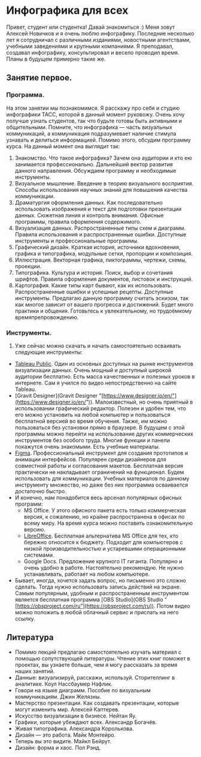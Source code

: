 # Инфографика для всех
Привет, студент или студентка!
Давай знакомиться :) Меня зовут Алексей Новичков и я очень люблю инфографику. Последние несколько лет я сотрудничал с различными изданиями, новостными агентствами, учебными заведениями и крупными компаниями. Я преподавал, создавал инфографику, консультировал и весело проводил время. Планы в будущем примерно такие же.
## Занятие первое.
### Программа.
На этом занятии мы познакомимся. Я расскажу про себя и студию инфографики ТАСС, которой в данный момент руковожу. Очень хочу получше узнать студентов, так что будьте готовы быть активными и общительными. Помните, что инфографика — часть визуальных коммуникаций, а коммуникация подразумевает наличие стимула узнавать и делиться информацией. Помимо этого, обсудим программу курса. На данный момент она выглядит так:
1. Знакомство. Что такое инфографика? Зачем она аудитории и кто ею занимается профессионально. Дальнейший вектор развития данного направления. Обсуждаем программу и необходимые инструменты.
2. Визуальное мышление. Введение в теорию визуального восприятия. Способы использования научных знаний для повышения качества коммуникации.
3. Драматургия оформления данных. Как последовательно использовать изображения и текст для подготовки презентации данных. Сюжетная линия и контроль внимания. Офисные программы, правила оформления содержимого.
4. Визуализация данных. Распространенные типы схем и диаграмм. Правила использования и распространенные ошибки. Доступные инструменты и профессиональные программы.
5. Графический дизайн. Краткая история, источники вдохновения, графика и типографика, модульные сетки, пропорции и композиция.
6. Иллюстрация. Векторная графика, пиктограммы, чертежи, схемы, проекции.
7. Типографика. Культура и история. Поиск, выбор и сочетания шрифтов. Правила оформления документов, листовок и инструкций.
8. Картография. Какие типы карт бывают, как их использовать. Распространенные ошибки и успешные рецепты. Доступные инструменты.
Предлагаю данную программу считать эскизом, так как многое зависит от вашего прогресса и достижений. Будет много практики и общения. Готовьтесь к увлекательному, но трудоёмкому времяпрепровождению.
### Инструменты.
1. Уже сейчас можно скачать и начать самостоятельно осваивать следующие инструменты:
* [Tableau Public](https://public.tableau.com/s/ "Tableau Public"). Один из основных доступных на рынке инструментов визуализации данных. Очень мощный и доступный широкой аудитории бесплатно. Есть масса качественных и полезных уроков в интернете. Сам я учился по видео непостредственно на сайте Tableau.
* [Gravit Designer](Gravit Designer "[https://www.designer.io/en/"](https://www.designer.io/en/")). Малоизвестный, но очень приятный в использовании графический редактор. Полезен и удобен тем, что его можно установить на любой компьютер и пользоваться бесплатной версией во время обучения. Также, им можно пользоваться без установки прямо в браузере. В будущем с этой программы можно перейти на использование других коммерческих инструментов без особого труда. Многие функции и панели покажутся очень знакомыми. Есть учебные материалы.
* [Figma](Figma "https://www.figma.com/"). Профессиональный инструмент для создания прототипов и анимации интерфейсов. Популярен среди дизайнеров для совместной работы и согласования макетов. Бесплатная версия практически не накладывает ограничений на функционал. Будем использовать для коммуникации. Учебных материалов по данному инструменту множество, но даже без них программа осваивается достаточно быстро.
* И конечно, нам понадобится весь арсенал популярных офисных программ:
	* MS Office. У этого офисного пакета есть только коммерческая версия, к сожалению, но крайне распространена в офисах по всему миру. На время курса можно поставить ознакомительную версию.
	* [LibreOffice](LibreOffice "https://www.libreoffice.org/discover/libreoffice/"). Бесплатная альтернатива MS Office для тех, кто бережно относится к бюджету. Подходит для компьютеров с низкой производительностью и устаревшими операционными системами.
	* Google Docs. Предложение крупного IT гиганта. Популярно и очень удобно в работе. Настоятельно рекомендую. Не нужно устанавливать, работает на любом компьютере.
* Бывает, иногда, хочется задать вопрос, но письменно это сложно сделать. Тогда нужно использовать запись действий на экране. Самым популярным, удобным и распространенным инструментом является бесплатная программа [OBS Studio](OBS Studio "[https://obsproject.com/ru"](https://obsproject.com/ru)). Потом видео можно положить в любой облачный сервис и прислать на него ссылку.
## Литература
* Помимо лекций предлагаю самостоятельно изучать материал с помощью сопутствующей литературы. Чтение этих книг поможет в проектах, вы узнаете больше, чем я могу рассказать за время наших занятий.
* Данные: визуализируй, расскажи, используй. Сторителлинг в аналитике. Коул Нассбаумер Нафлик.
* Говори на языке диаграмм. Пособие по визуальным коммуникациям. Джин Желязны.
* Мастерство презентации. Как создавать презентации, которые могут изменить мир. Алексей Каптерев.
* Искусство визуализации в бизнесе. Нейтан Яу.
* Графики, которые убеждают всех. Александр Богачёв.
* Живая типографика. Александра Королькова.
* Дизайн — это работа. Майк Монтейро.
* Теперь вы это видите. Майкл Бейрут.
* Дизайн: форма и хаос. Пол Рэнд.